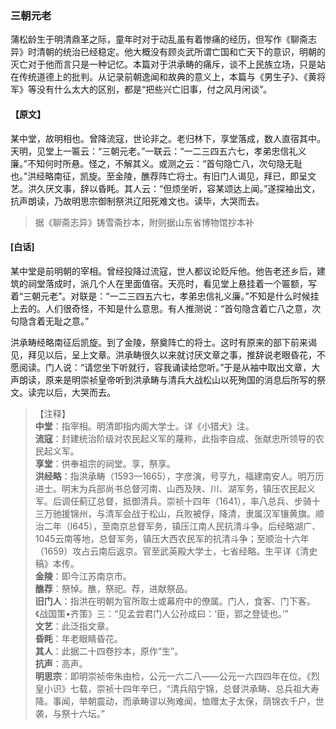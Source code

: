 <script type="text/javascript">
    var head = document.getElementsByTagName('head')[0];
    cssURL = '/public/liao.css';
    linkTag = document.createElement('link');
    linkTag.href = cssURL;
    linkTag.setAttribute('type','text/css');
    linkTag.setAttribute('rel','stylesheet');
    head.appendChild(linkTag);
</script>
### 三朝元老

蒲松龄生于明清鼎革之际，童年时对于动乱虽有着惨痛的经历，但写作《聊斋志异》时清朝的统治已经稳定。他大概没有顾炎武所谓亡国和亡天下的意识，明朝的灭亡对于他而言只是一种记忆。本篇对于洪承畴的痛斥，谈不上民族立场，只是站在传统道德上的批判。从记录前朝逸闻和故典的意义上，本篇与《男生子》、《黄将军》等没有什么太大的区别，都是“把些兴亡旧事，付之风月闲谈”。

#### 【原文】
<section>
某中堂，故明相也。曾降流寇，世论非之。老归林下，享堂落成，数人直宿其中。天明，见堂上一匾云：“三朝元老。”一联云：“一二三四五六七，孝弟忠信礼义廉。”不知何时所悬。怪之，不解其义。或测之云：“首句隐亡八，次句隐无耻也。”洪经略南征，凯旋。至金陵，醮荐阵亡将士。有旧门人谒见，拜已，即呈文艺。洪久厌文事，辞以昏眊。其人云：“但烦坐听，容某颂达上闻。”遂探袖出文，抗声朗读，乃故明思宗御制祭洪辽阳死难文也。读毕，大哭而去。

</section>

> 据《聊斋志异》铸雪斋抄本，附则据山东省博物馆抄本补

#### [白话]
<aside>

某中堂是前明朝的宰相。曾经投降过流寇，世人都议论贬斥他。他告老还乡后，建筑的祠堂落成时，派几个人在里面值宿。天亮时，看见堂上悬挂着一个匾额，写着“三朝元老”。对联是：“一二三四五六七，孝弟忠信礼义廉。”不知是什么时候挂上去的。人们很奇怪，不知是什么意思。有人推测说：“首句隐含着亡八之意，次句隐含着无耻之意。”

洪承畴经略南征后凯旋。到了金陵，祭奠阵亡的将士。这时有原来的部下前来谒见，拜见以后，呈上文章。洪承畴很久以来就讨厌文章之事，推辞说老眼昏花，不愿阅读。门人说：“请您坐下听就行，容我诵读给您听。”于是从袖中取出文章，大声朗读，原来是明崇祯皇帝听到洪承畴与清兵大战松山以死殉国的消息后所写的祭文。读完以后，大哭而去。

</aside>

> 【注释】  
<b>中堂</b>：指宰相。明清即指内阁大学士。详《小猎犬》注。  
<b>流寇</b>：封建统治阶级对农民起义军的蔑称，此指李自成、张献忠所领导的农民起义军。  
<b>享堂</b>：供奉祖宗的祠堂。享，祭享。  
<b>洪经略</b>：指洪承畴（1593—1665），字彦演，号亨九，福建南安人。明万历进士。明末为兵部尚书总督河南、山西及陕、川、湖军务，镇压农民起义军。后调任蓟辽总督，抵御清兵。崇祯十四年（1641），率八总兵、步骑十三万驰援锦州，与清军会战于松山，兵败被俘，降清，隶属汉军镶黄旗。顺治二年（l645），至南京总督军务，镇压江南人民抗清斗争。后经略湖广、1045云南等地，总督军务，镇压大西农民军的抗清斗争；至顺治十六年（1659）攻占云南后返京。官至武英殿大学士，七省经略。生平详《清史稿》本传。  
<b>金陵</b>：即今江苏南京市。  
<b>醮荐</b>：祭悼。醮，祭祀。荐，进献祭品。  
<b>旧门人</b>：指洪在明朝为官所取士或幕府中的僚属。门人，食客、门下客。《战国策•齐策》三：“见孟尝君门人公孙成曰：‘臣，郢之登徒也。’”  
<b>文艺</b>：此泛指文章。  
<b>昏眊</b>：年老眼睛昏花。  
<b>其人</b>：此据二十四卷抄本，原作“生”。  
<b>抗声</b>：高声。  
<b>明思宗</b>：即明崇祯帝朱由检，公元一六二八——公元一六四四年在位。《烈皇小识》七载，崇祯十四年辛巳，“清兵陷宁锦，总督洪承畴、总兵祖大寿降。事闻，举朝震动，而承畴谬以殉难闻，恤赠太子太保，荫锦衣千户，世袭，与祭十六坛。”  
